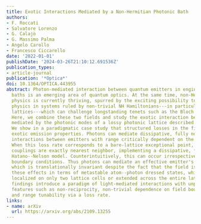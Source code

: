 ```yaml
---
title: Exotic Interactions Mediated by a Non-Hermitian Photonic Bath
authors:
- F. Roccati
- Salvatore Lorenzo
- G. Calajò
- G. Massimo Palma
- Angelo Carollo
- Francesco Ciccarello
date: '2022-01-01'
publishDate: '2024-03-26T21:10:12.691536Z'
publication_types:
- article-journal
publication: '*Optica*'
doi: 10.1364/OPTICA.443955
abstract: Photon-mediated interaction between quantum emitters in engineered photonic
  baths is an emerging area of quantum optics. At the same time, non-Hermitian (NH)
  physics is currently thriving, spurred by the exciting possibility to access new
  physics in systems ruled by non-trivial NH Hamiltonians---in particular, photonic
  lattices---which can challenge longstanding tenets such as the Bloch theory of bands.
  Here, we combine these two fields and study the exotic interaction between emitters
  mediated by the photonic modes of a lossy photonic lattice described by a NH Hamiltonian.
  We show in a paradigmatic case study that structured losses in the field can seed
  exotic emission properties. Photons can mediate dissipative, fully non-reciprocal
  interactions between emitters with range critically dependent on the loss rate.
  When this loss rate corresponds to a bare-lattice exceptional point, the effective
  couplings are exactly nearest neighbor, implementing a dissipative, fully non-reciprocal
  Hatano--Nelson model. Counterintuitively, this can occur irrespective of the lattice
  boundary conditions. Thus photons can mediate an effective emitter's Hamiltonian
  which is translationally invariant despite the fact that the field is not. We interpret
  these effects in terms of metastable atom--photon dressed states, which can be exactly
  localized on only two lattice cells or extended across the entire lattice. These
  findings introduce a paradigm of light-mediated interactions with unprecedented
  features such as non-reciprocity, non-trivial dependence on field boundary conditions,
  and range tunability via a loss rate.
links:
- name: arXiv
  url: https://arxiv.org/abs/2109.13255
---
```

